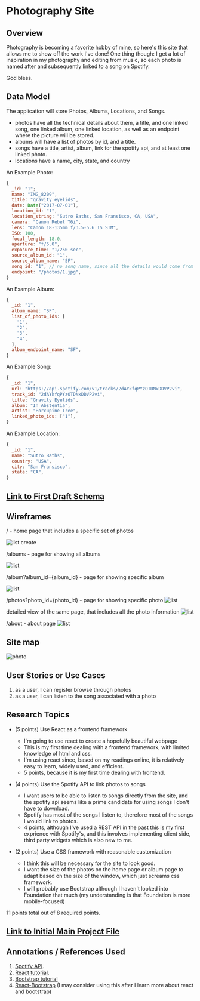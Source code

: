 # Photography Site

## Overview

Photography is becoming a favorite hobby of mine, so here's this site that allows me to show off the work I've done! One thing though: I get a lot of inspiration in my photography and editing from music, so each photo is named after and subsequently linked to a song on Spotify.

God bless.

## Data Model

The application will store Photos, Albums, Locations, and Songs.

* photos have all the technical details about them, a title, and one linked song, one linked album, one linked location, as well as an endpoint where the picture will be stored.
* albums will have a list of photos by id, and a title.
* songs have a title, artist, album, link for the spotify api, and at least one linked photo.
* locations have a name, city, state, and country

An Example Photo:

```javascript
{
  _id: "1";
  name: "IMG_8209",
  title: "gravity eyelids",
  date: Date("2017-07-01"),
  location_id: "1",
  location_string: "Sutro Baths, San Fransisco, CA, USA",
  camera: "Canon Rebel T6i",
  lens: "Canon 18-135mm f/3.5-5.6 IS STM",
  ISO: 100,
  focal_length: 18.0,
  aperture: "f/5.0",
  exposure_time: "1/250 sec",
  source_album_id: "1",
  source_album_name: "SF",
  song_id: "1", // no song name, since all the details would come from the spotify api
  endpoint: "/photos/1.jpg",
}
```

An Example Album:

``` javascript
{
  _id: "1",
  album_name: "SF",
  list_of_photo_ids: [
    "1",
    "2",
    "3",
    "4",
  ],
  album_endpoint_name: "SF",
}
```

An Example Song:


```javascript
{
  _id: "1",
  url: "https://api.spotify.com/v1/tracks/2dAYkfqPYzOTDNxDDVP2vi",
  track_id: "2dAYkfqPYzOTDNxDDVP2vi",
  title: "Gravity Eyelids",
  album: "In Abstentia",
  artist: "Porcupine Tree",
  linked_photo_ids: ["1"],
}
```

An Example Location:

```javascript
{
  _id: "1",
  name: "Sutro Baths",
  country: "USA",
  city: "San Fransisco",
  state: "CA",
}
```


## [Link to First Draft Schema](db.js)

## Wireframes

/ - home page that includes a specific set of photos

![list create](documentation/Home.png)

/albums - page for showing all albums

![list](documentation/Albums.png)

/album?album_id={album_id} - page for showing specific album

![list](documentation/Album.png)

/photos?photo_id={photo_id} - page for showing specific photo
![list](documentation/Photo.png)

detailed view of the same page, that includes all the photo information
![list](documentation/DetailedView.png)

/about - about page
![list](documentation/About.png)

## Site map

![photo](documentation/site-map.png)

## User Stories or Use Cases

1. as a user, I can register browse through photos
2. as a user, I can listen to the song associated with a photo

## Research Topics

* (5 points) Use React as a frontend framework
    * I'm going to use react to create a hopefully beautiful webpage
    * This is my first time dealing with a frontend framework, with limited knowledge of html and css.
    * I'm using react since, based on my readings online, it is relatively easy to learn, widely used, and efficient.
    * 5 points, because it is my first time dealing with frontend.
* (4 points) Use the Spotify API to link photos to songs
    * I want users to be able to listen to songs directly from the site, and the spotify api seems like a prime candidate for using songs I don't have to download.
    * Spotify has most of the songs I listen to, therefore most of the songs I would link to photos.
    * 4 points, although I've used a REST API in the past this is my first exprience with Spotify's, and this involves implementing client side, third party widgets which is also new to me.

* (2 points) Use a CSS framework with reasonable customization
    * I think this will be necessary for the site to look good.
    * I want the size of the photos on the home page or album page to adapt based on the size of the window, which just screams css framework.
    * I will probably use Bootstrap although I haven't looked into Foundation that much (my understanding is that Foundation is more mobile-focused)

11 points total out of 8 required points.


## [Link to Initial Main Project File](app.js)

## Annotations / References Used

1. [Spotify API](https://developer.spotify.com/web-api/).
2. [React tutorial](https://reactjs.org/docs/hello-world.html).
3. [Bootstrap tutorial](http://getbootstrap.com/docs/4.0/getting-started/introduction/)
4. [React-Bootstrap](https://react-bootstrap.github.io/getting-started.html) (I may consider using this after I learn more about react and bootstrap)
